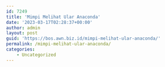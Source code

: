```yaml
---
id: 7249
title: 'Mimpi Melihat Ular Anaconda'
date: '2023-03-17T02:28:37+00:00'
author: admin
layout: post
guid: 'https://bos.awn.biz.id/mimpi-melihat-ular-anaconda/'
permalink: /mimpi-melihat-ular-anaconda/
categories:
    - Uncategorized
---
```


